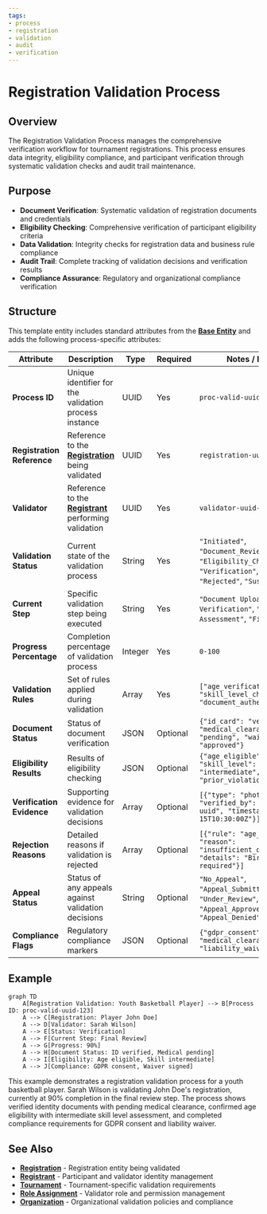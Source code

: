 ```yaml
---
tags:
- process
- registration
- validation
- audit
- verification
---
```


# Registration Validation Process

## Overview

The Registration Validation Process manages the comprehensive verification workflow for tournament registrations.
This process ensures data integrity, eligibility compliance, and participant verification through systematic
validation checks and audit trail maintenance.

## Purpose

- **Document Verification**: Systematic validation of registration documents and credentials
- **Eligibility Checking**: Comprehensive verification of participant eligibility criteria
- **Data Validation**: Integrity checks for registration data and business rule compliance
- **Audit Trail**: Complete tracking of validation decisions and verification results
- **Compliance Assurance**: Regulatory and organizational compliance verification

## Structure

This template entity includes standard attributes from the **[Base Entity](../../foundation/base_entity.md)**
and adds the following process-specific attributes:

| Attribute | Description | Type | Required | Notes / Example |
|-----------|-------------|------|----------|-----------------|
| **Process ID** | Unique identifier for the validation process instance | UUID | Yes | `proc-valid-uuid-123` |
| **Registration Reference** | Reference to the **[Registration](../../registration/registration.md)** being validated | UUID | Yes | `registration-uuid-456` |
| **Validator** | Reference to the **[Registrant](../../identity/registrant.md)** performing validation | UUID | Yes | `validator-uuid-789` |
| **Validation Status** | Current state of the validation process | String | Yes | `"Initiated"`, `"Document_Review"`, `"Eligibility_Check"`, `"Verification"`, `"Approved"`, `"Rejected"`, `"Suspended"` |
| **Current Step** | Specific validation step being executed | String | Yes | `"Document Upload"`, `"Identity Verification"`, `"Eligibility Assessment"`, `"Final Review"` |
| **Progress Percentage** | Completion percentage of validation process | Integer | Yes | `0-100` |
| **Validation Rules** | Set of rules applied during validation | Array | Yes | `["age_verification", "skill_level_check", "document_authenticity"]` |
| **Document Status** | Status of document verification | JSON | Optional | `{"id_card": "verified", "medical_clearance": "pending", "waiver": "approved"}` |
| **Eligibility Results** | Results of eligibility checking | JSON | Optional | `{"age_eligible": true, "skill_level": "intermediate", "prior_violations": false}` |
| **Verification Evidence** | Supporting evidence for validation decisions | Array | Optional | `[{"type": "photo_id", "verified_by": "validator-uuid", "timestamp": "2024-05-15T10:30:00Z"}]` |
| **Rejection Reasons** | Detailed reasons if validation is rejected | Array | Optional | `[{"rule": "age_verification", "reason": "insufficient_documentation", "details": "Birth certificate required"}]` |
| **Appeal Status** | Status of any appeals against validation decisions | String | Optional | `"No_Appeal"`, `"Appeal_Submitted"`, `"Under_Review"`, `"Appeal_Approved"`, `"Appeal_Denied"` |
| **Compliance Flags** | Regulatory compliance markers | JSON | Optional | `{"gdpr_consent": true, "medical_clearance": true, "liability_waiver": true}` |

## Example

```mermaid
graph TD
    A[Registration Validation: Youth Basketball Player] --> B[Process ID: proc-valid-uuid-123]
    A --> C[Registration: Player John Doe]
    A --> D[Validator: Sarah Wilson]
    A --> E[Status: Verification]
    A --> F[Current Step: Final Review]
    A --> G[Progress: 90%]
    A --> H[Document Status: ID verified, Medical pending]
    A --> I[Eligibility: Age eligible, Skill intermediate]
    A --> J[Compliance: GDPR consent, Waiver signed]
```

This example demonstrates a registration validation process for a youth basketball player. Sarah Wilson is
validating John Doe's registration, currently at 90% completion in the final review step. The process shows
verified identity documents with pending medical clearance, confirmed age eligibility with intermediate skill
level assessment, and completed compliance requirements for GDPR consent and liability waiver.

## See Also

- **[Registration](../../registration/registration.md)** - Registration entity being validated
- **[Registrant](../../identity/registrant.md)** - Participant and validator identity management
- **[Tournament](../../tournament/tournament.md)** - Tournament-specific validation requirements
- **[Role Assignment](../role_assignment/README.md)** - Validator role and permission management
- **[Organization](../../organization/README.md)** - Organizational validation policies and compliance
